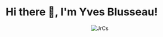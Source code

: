 # Hi there 👋, I'm Yves Blusseau!

<p align="center"> 
    <img src="https://github-readme-stats.vercel.app/api?username=jrcs&show_icons=true&theme=cobalt" alt="JrCs"/> 
</p>
<!--
**JrCs/JrCs* is a ✨ _special_ ✨ repository because its `README.md` (this file) appears on your GitHub profile.

Here are some ideas to get you started:

- 🔭 I’m currently working on ...
- 🌱 I’m currently learning ...
- 👯 I’m looking to collaborate on ...
- 🤔 I’m looking for help with ...
- 💬 Ask me about ...
- 📫 How to reach me: ...
- 😄 Pronouns: ...
- ⚡ Fun fact: ...
-->
